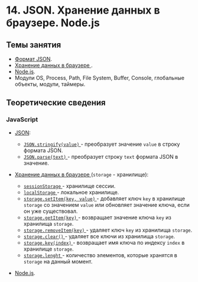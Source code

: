 # 14. JSON. Хранение данных в браузере. Node.js

## Темы занятия

- [Формат JSON](https://learn.javascript.ru/json).
- [Хранение данных в браузере
](https://developer.mozilla.org/ru/docs/Web/API/Web_Storage_API).
- [Node.js](https://nodejs.org/api).
- Модули OS, Process, Path, File System, Buffer, Console, глобальные объекты, 
модули,
таймеры.

## Теоретические сведения

### JavaScript

- [JSON](https://learn.javascript.ru/json):

  - [`JSON.stringify(value)`
  ](https://developer.mozilla.org/ru/docs/Web/JavaScript/Reference/Global_Objects/JSON/stringify) -
  преобразует значение `value` в строку формата JSON.
  - [`JSON.parse(text)`
  ](https://developer.mozilla.org/ru/docs/Web/JavaScript/Reference/Global_Objects/JSON/parse) -
  преобразует строку `text` формата JSON в значение.

- [Хранение данных в браузере
](https://developer.mozilla.org/ru/docs/Web/API/Web_Storage_API)
(`storage` - хранилище):

  - [`sessionStorage`
  ](https://developer.mozilla.org/ru/docs/Web/API/Window/sessionStorage) -
  хранилище сессии.
  - [`localStorage`
  ](https://developer.mozilla.org/ru/docs/Web/API/Window/localStorage) -
  локальное хранилище.
  - [`storage.setItem(key, value)`
  ](https://developer.mozilla.org/ru/docs/Web/API/Storage/setItem) -
  добавляет ключ `key` в хранилище `storage` со значением `value` или
  обновляет значение ключа, если он уже существовал.
  - [`storage.getItem(key)`
  ](https://developer.mozilla.org/ru/docs/Web/API/Storage/getItem) -
  возвращает значение ключа `key` из хранилища `storage`.
  - [`storage.removeItem(key)`
  ](https://developer.mozilla.org/ru/docs/Web/API/Storage/removeItem) -
  удаляет ключ `key` из хранилища `storage`.
  - [`storage.clear()`
  ](https://developer.mozilla.org/ru/docs/Web/API/Storage/clear) -
  удаляет все ключи из хранилища `storage`.
  - [`storage.key(index)`
  ](https://developer.mozilla.org/ru/docs/Web/API/Storage/key) -
  возвращает имя ключа по индексу `index` в хранилище `storage`.
  - [`storage.lenght`
  ](https://developer.mozilla.org/ru/docs/Web/API/Storage/length) -
  количество элементов, которые хранятся в `storage` на данный момент.
  
- [Node.js](https://nodejs.org/api).

<script-button/>